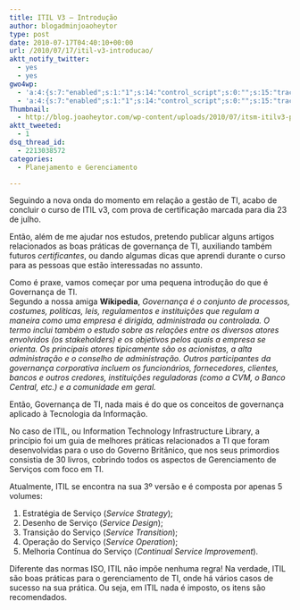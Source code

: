 ```yaml
---
title: ITIL V3 – Introdução
author: blogadminjoaoheytor
type: post
date: 2010-07-17T04:40:10+00:00
url: /2010/07/17/itil-v3-introducao/
aktt_notify_twitter:
  - yes
  - yes
gwo4wp:
  - 'a:4:{s:7:"enabled";s:1:"1";s:14:"control_script";s:0:"";s:15:"tracking_script";s:0:"";s:17:"conversion_script";s:0:"";}'
  - 'a:4:{s:7:"enabled";s:1:"1";s:14:"control_script";s:0:"";s:15:"tracking_script";s:0:"";s:17:"conversion_script";s:0:"";}'
Thumbnail:
  - http://blog.joaoheytor.com/wp-content/uploads/2010/07/itsm-itilv3-processes.png
aktt_tweeted:
  - 1
dsq_thread_id:
  - 2213038572
categories:
  - Planejamento e Gerenciamento

---
```

Seguindo a nova onda do momento em relação a gestão de TI, acabo de concluir o curso de ITIL v3, com prova de certificação marcada para dia 23 de julho.

Então, além de me ajudar nos estudos, pretendo publicar alguns artigos relacionados as boas práticas de governança de TI, auxiliando também futuros _certificantes_, ou dando algumas dicas que aprendi durante o curso para as pessoas que estão interessadas no assunto.

Como é praxe, vamos começar por uma pequena introdução do que é Governança de TI.  
Segundo a nossa amiga **Wikipedia**, _Governança é o conjunto de processos, costumes, políticas, leis, regulamentos e instituições que regulam a maneira como uma empresa é dirigida, administrada ou controlada. O termo inclui também o estudo sobre as relações entre os diversos atores envolvidos (os stakeholders) e os objetivos pelos quais a empresa se orienta. Os principais atores tipicamente são os acionistas, a alta administração e o conselho de administração. Outros participantes da governança corporativa incluem os funcionários, fornecedores, clientes, bancos e outros credores, instituições reguladoras (como a CVM, o Banco Central, etc.) e a comunidade em geral._

Então, Governança de TI, nada mais é do que os conceitos de governança aplicado à Tecnologia da Informação.

No caso de ITIL, ou Information Technology Infrastructure Library, a princípio foi um guia de melhores práticas relacionados a TI que foram desenvolvidas para o uso do Governo Britânico, que nos seus primordios consistia de 30 livros, cobrindo todos os aspectos de Gerenciamento de Serviços com foco em TI.

Atualmente, ITIL se encontra na sua 3º versão e é composta por apenas 5 volumes:  
1. Estratégia de Serviço (_Service Strategy_);  
2. Desenho de Serviço (_Service Design_);  
3. Transição do Serviço (_Service Transition_);  
4. Operação do Serviço (_Service Operation_);  
5. Melhoria Contínua do Serviço (_Continual Service Improvement_).

Diferente das normas ISO, ITIL não impõe nenhuma regra! Na verdade, ITIL são boas práticas para o gerenciamento de TI, onde há vários casos de sucesso na sua prática. Ou seja, em ITIL nada é imposto, os itens são recomendados.